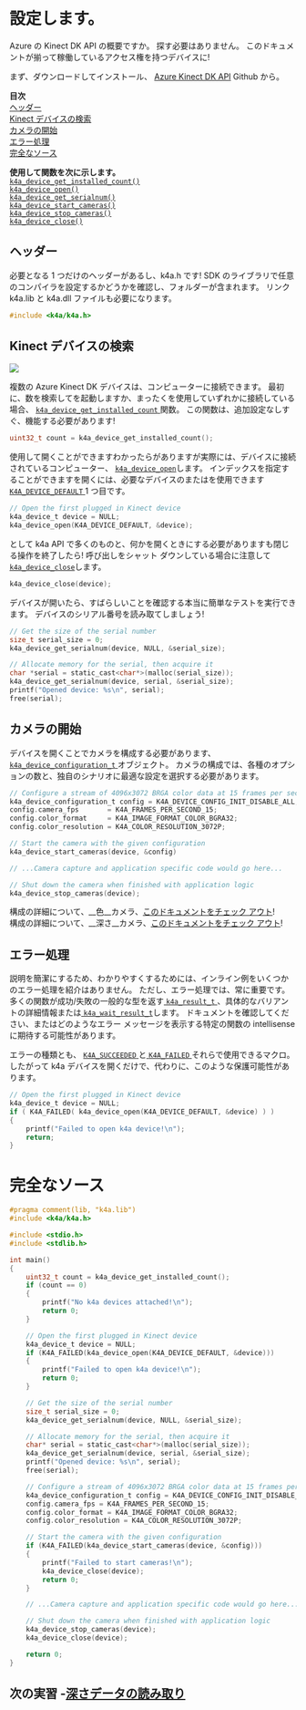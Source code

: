 # <a name="setting-up"></a>設定します。

Azure の Kinect DK API の概要ですか。 探す必要はありません。 このドキュメントが揃って稼働しているアクセス権を持つデバイスに!

まず、ダウンロードしてインストール、 [Azure Kinect DK API](https://github.com/Microsoft/Azure-Kinect-Sensor-SDK) Github から。

**目次**  
[ヘッダー](#Headers)  
[Kinect デバイスの検索](#Finding-a-Kinect-Device)  
[カメラの開始](#Starting-the-Cameras)  
[エラー処理](#Error-Handling)  
[完全なソース](#Full-Source)  

**使用して関数を次に示します。**  
[`k4a_device_get_installed_count()`](https://review.docs.microsoft.com/en-us/azurekinect/api/k4a-device-get-installed-count)  
[`k4a_device_open()`](https://review.docs.microsoft.com/en-us/azurekinect/api/k4a-device-open)  
[`k4a_device_get_serialnum()`](https://review.docs.microsoft.com/en-us/azurekinect/api/k4a-device-get-serialnum)  
[`k4a_device_start_cameras()`](https://review.docs.microsoft.com/en-us/azurekinect/api/k4a-device-start-cameras)  
[`k4a_device_stop_cameras()`](https://review.docs.microsoft.com/en-us/azurekinect/api/k4a-device-stop-cameras)  
[`k4a_device_close()`](https://review.docs.microsoft.com/en-us/azurekinect/api/k4a-device-close)

## <a name="headers"></a>ヘッダー
必要となる 1 つだけのヘッダーがあるし、k4a.h です! SDK のライブラリで任意のコンパイラを設定するかどうかを確認し、フォルダーが含まれます。 リンク k4a.lib と k4a.dll ファイルも必要になります。
```C
#include <k4a/k4a.h>
```

## <a name="finding-a-kinect-device"></a>Kinect デバイスの検索

![](img/Serial.png)

複数の Azure Kinect DK デバイスは、コンピューターに接続できます。 最初に、数を検索してを起動しますか、まったくを使用していずれかに接続している場合、 [ `k4a_device_get_installed_count` ](https://review.docs.microsoft.com/en-us/azurekinect/api/k4a-device-get-installed-count)関数。 この関数は、追加設定なしすぐ、機能する必要があります!

```C
uint32_t count = k4a_device_get_installed_count();
```

使用して開くことができますわかったらがありますが実際には、デバイスに接続されているコンピューター、 [ `k4a_device_open`](https://review.docs.microsoft.com/en-us/azurekinect/api/k4a-device-open)します。 インデックスを指定することができますを開くには、必要なデバイスのまたはを使用できます[ `K4A_DEVICE_DEFAULT` ](https://review.docs.microsoft.com/en-us/azurekinect/api/K4A-DEVICE-DEFAULT) 1 つ目です。

```C
// Open the first plugged in Kinect device
k4a_device_t device = NULL;
k4a_device_open(K4A_DEVICE_DEFAULT, &device);
```
として k4a API で多くのものと、何かを開くときにする必要がありますも閉じる操作を終了したら! 呼び出しをシャット ダウンしている場合に注意して[ `k4a_device_close`](https://review.docs.microsoft.com/en-us/azurekinect/api/k4a-device-close)します。

```C
k4a_device_close(device);
```

デバイスが開いたら、すばらしいことを確認する本当に簡単なテストを実行できます。 デバイスのシリアル番号を読み取てしましょう!

```C
// Get the size of the serial number
size_t serial_size = 0;
k4a_device_get_serialnum(device, NULL, &serial_size);

// Allocate memory for the serial, then acquire it
char *serial = static_cast<char*>(malloc(serial_size));
k4a_device_get_serialnum(device, serial, &serial_size);
printf("Opened device: %s\n", serial);
free(serial);
```

## <a name="starting-the-cameras"></a>カメラの開始

デバイスを開くことでカメラを構成する必要があります、 [ `k4a_device_configuration_t` ](https://review.docs.microsoft.com/en-us/azurekinect/api/k4a-device-configuration-t)オブジェクト。 カメラの構成では、各種のオプションの数と、独自のシナリオに最適な設定を選択する必要があります。

```C
// Configure a stream of 4096x3072 BRGA color data at 15 frames per second
k4a_device_configuration_t config = K4A_DEVICE_CONFIG_INIT_DISABLE_ALL;
config.camera_fps       = K4A_FRAMES_PER_SECOND_15;
config.color_format     = K4A_IMAGE_FORMAT_COLOR_BGRA32;
config.color_resolution = K4A_COLOR_RESOLUTION_3072P;

// Start the camera with the given configuration
k4a_device_start_cameras(device, &config)

// ...Camera capture and application specific code would go here...

// Shut down the camera when finished with application logic
k4a_device_stop_cameras(device);
```

構成の詳細について、__色__カメラ、[このドキュメントをチェック アウト]()!  
構成の詳細について、__深さ__カメラ、[このドキュメントをチェック アウト]()!

## <a name="error-handling"></a>エラー処理

説明を簡潔にするため、わかりやすくするためには、インライン例をいくつかのエラー処理を紹介はありません。 ただし、エラー処理では、常に重要です。 多くの関数が成功/失敗の一般的な型を返す[ `k4a_result_t` ](https://review.docs.microsoft.com/en-us/azurekinect/api/k4a-result-t)、具体的なバリアントの詳細情報または[ `k4a_wait_result_t`](https://review.docs.microsoft.com/en-us/azurekinect/api/k4a-wait-result-t)します。 ドキュメントを確認してください、またはどのようなエラー メッセージを表示する特定の関数の intellisense に期待する可能性があります。

エラーの種類とも、 [ `K4A_SUCCEEDED` ](https://review.docs.microsoft.com/en-us/azurekinect/api/K4A-SUCCEEDED)と[ `K4A_FAILED` ](https://review.docs.microsoft.com/en-us/azurekinect/api/K4A-FAILED)それらで使用できるマクロ。 したがって k4a デバイスを開くだけで、代わりに、このような保護可能性があります。

```C
// Open the first plugged in Kinect device
k4a_device_t device = NULL;
if ( K4A_FAILED( k4a_device_open(K4A_DEVICE_DEFAULT, &device) ) )
{
    printf("Failed to open k4a device!\n");
    return;
}
```

# <a name="full-source"></a>完全なソース

```C
#pragma comment(lib, "k4a.lib")
#include <k4a/k4a.h>

#include <stdio.h>
#include <stdlib.h>

int main()
{
    uint32_t count = k4a_device_get_installed_count();
    if (count == 0)
    {
        printf("No k4a devices attached!\n");
        return 0;
    }

    // Open the first plugged in Kinect device
    k4a_device_t device = NULL;
    if (K4A_FAILED(k4a_device_open(K4A_DEVICE_DEFAULT, &device)))
    {
        printf("Failed to open k4a device!\n");
        return 0;
    }

    // Get the size of the serial number
    size_t serial_size = 0;
    k4a_device_get_serialnum(device, NULL, &serial_size);

    // Allocate memory for the serial, then acquire it
    char* serial = static_cast<char*>(malloc(serial_size));
    k4a_device_get_serialnum(device, serial, &serial_size);
    printf("Opened device: %s\n", serial);
    free(serial);

    // Configure a stream of 4096x3072 BRGA color data at 15 frames per second
    k4a_device_configuration_t config = K4A_DEVICE_CONFIG_INIT_DISABLE_ALL;
    config.camera_fps = K4A_FRAMES_PER_SECOND_15;
    config.color_format = K4A_IMAGE_FORMAT_COLOR_BGRA32;
    config.color_resolution = K4A_COLOR_RESOLUTION_3072P;

    // Start the camera with the given configuration
    if (K4A_FAILED(k4a_device_start_cameras(device, &config)))
    {
        printf("Failed to start cameras!\n");
        k4a_device_close(device);
        return 0;
    }

    // ...Camera capture and application specific code would go here...

    // Shut down the camera when finished with application logic
    k4a_device_stop_cameras(device);
    k4a_device_close(device);

    return 0;
}
```

## <a name="next-lab---reading-depth-datareaddepthmd"></a>次の実習 -[深さデータの読み取り](ReadDepth.md)
